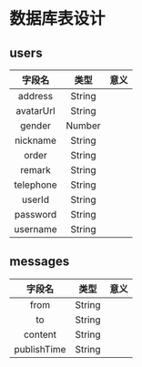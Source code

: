 # 数据库表设计

## users

  |  字段名        |  类型           | 意义           |
  |  :--------:   |  :--------:     | :--------:     |
  |  address      |  String         |                |
  |  avatarUrl    |  String         |                |
  |  gender       |  Number         |                |
  |  nickname     |  String         |                |
  |  order        |  String         |                |
  |  remark       |  String         |                |
  |  telephone    |  String         |                |
  |  userId       |  String         |                |
  |  password     |  String         |                |
  |  username     |  String         |                |

## messages

  |  字段名        |  类型           | 意义           |
  |  :--------:   |  :--------:     | :--------:     |
  |  from         |  String         |                |
  |  to           |  String         |                |
  |  content      |  String         |                |
  |  publishTime  |  String         |                |